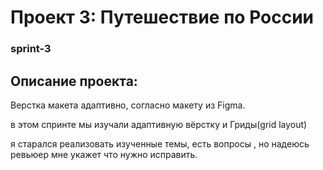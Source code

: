 # Проект 3: Путешествие по России
### sprint-3

## Описание проекта:
Верстка макета адаптивно, согласно макету из Figma.

в этом спринте мы изучали адаптивную вёрстку и Гриды(grid layout)

я старался реализовать изученные темы, есть вопросы , но надеюсь ревьюер мне укажет что нужно исправить.






